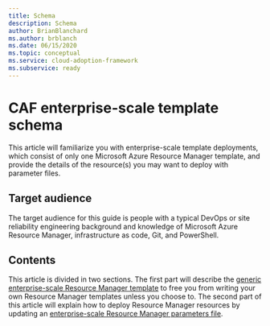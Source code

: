 ```yaml
---
title: Schema
description: Schema
author: BrianBlanchard
ms.author: brblanch
ms.date: 06/15/2020
ms.topic: conceptual
ms.service: cloud-adoption-framework
ms.subservice: ready
---
```


<!-- docsTest:disable -->

# CAF enterprise-scale template schema

This article will familiarize you with enterprise-scale template deployments, which consist of only one Microsoft Azure Resource Manager template, and provide the details of the resource(s) you may want to deploy with parameter files.

## Target audience

The target audience for this guide is people with a typical DevOps or site reliability engineering background and knowledge of Microsoft Azure Resource Manager, infrastructure as code, Git, and PowerShell.

## Contents

This article is divided in two sections. The first part will describe the [generic enterprise-scale Resource Manager template](./template-schema.md) to free you from writing your own Resource Manager templates unless you choose to. The second part of this article will explain how to deploy Resource Manager resources by updating an [enterprise-scale Resource Manager parameters file](./parameters-schema.md).
